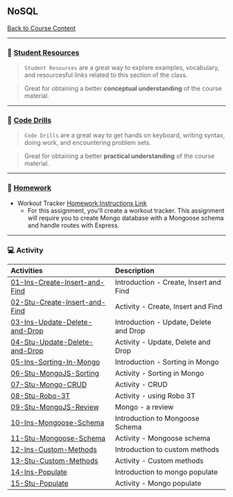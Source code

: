 ## NoSQL
[Back to Course Content](../../README.md)

-----
### :book: **[Student Resources](student-resources/README.md)**

> `Student Resources` are a great way to explore examples, vocabulary, and resourcesful links related to this section of the class.

> Great for obtaining a better **conceptual understanding** of the course material. 

------
### :dart: **[Code Drills](code-drills/README.md)**

> `Code Drills` are a great way to get hands on keyboard, writing syntax, doing work, and encountering problem sets. 

> Great for obtaining a better **practical understanding** of the course material. 

-----
### :pencil: **[Homework](homework/README.md)**

- Workout Tracker
[Homework Instructions Link](homework/README.md)
    * For this assignment, you'll create a workout tracker. This assignment will require you to create Mongo database with a Mongoose schema and handle routes with Express.

-----
### :computer: Activity

|  Activities |  Description |
|:--	|:--
|[01-Ins-Create-Insert-and-Find](activities/01-Ins-Create-Insert-and-Find)| Introduction - Create, Insert and Find |
|[02-Stu-Create-Insert-and-Find](activities/02-Stu-Create-Insert-and-Find)| Activity - Create, Insert and Find |
|[03-Ins-Update-Delete-and-Drop](activities/03-Ins-Update-Delete-and-Drop)| Introduction - Update, Delete and Drop |
|[04-Stu-Update-Delete-and-Drop](activities/04-Stu-Update-Delete-and-Drop)| Activity - Update, Delete and Drop |
|[05-Ins-Sorting-In-Mongo](activities/05-Ins-Sorting-In-Mongo)| Introduction - Sorting in Mongo |
|[06-Stu-MongoJS-Sorting](activities/06-Stu-MongoJS-Sorting)| Activity - Sorting in Mongo |
|[07-Stu-Mongo-CRUD](activities/07-Stu-Mongo-CRUD)| Activity - CRUD |
|[08-Stu-Robo-3T](activities/08-Stu-Robo-3T)| Activity - using Robo 3T |
|[09-Stu-MongoJS-Review](activities/09-Stu-MongoJS-Review)| Mongo - a review |
|[10-Ins-Mongoose-Schema](activities/10-Ins-Mongoose-Schema)| Introduction to Mongoose Schema |
|[11-Stu-Mongoose-Schema](activities/11-Stu-Mongoose-Schema)| Activity - Mongoose schema |
|[12-Ins-Custom-Methods](activities/12-Ins-Custom-Methods)| Introduction to custom methods |
|[13-Stu-Custom-Methods](activities/13-Stu-Custom-Methods)| Activity - Custom methods |
|[14-Ins-Populate](activities/14-Ins-Populate)| Introduction to mongo populate |
|[15-Stu-Populate](activities/15-Stu-Populate)| Activity - Mongo populate |

